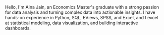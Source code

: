 

 Hello, I'm Aina Jain, an Economics Master's graduate with a strong passion for data analysis and turning complex data into actionable insights. I have hands-on experience in Python, SQL, EViews, SPSS, and Excel, and I excel at statistical modeling, data visualization, and building interactive dashboards.



<!---
ainajain02/ainajain02 is a ✨ special ✨ repository because its `README.md` (this file) appears on your GitHub profile.
You can click the Preview link to take a look at your changes.
--->
        

